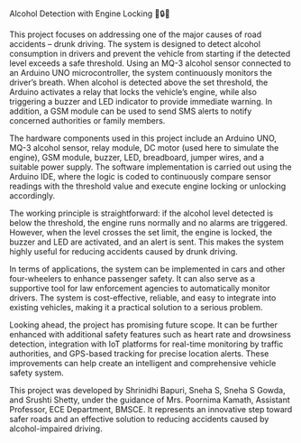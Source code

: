 Alcohol Detection with Engine Locking 🚗🔒🍺

This project focuses on addressing one of the major causes of road accidents – drunk driving. The system is designed to detect alcohol consumption in drivers and prevent the vehicle from starting if the detected level exceeds a safe threshold. Using an MQ-3 alcohol sensor connected to an Arduino UNO microcontroller, the system continuously monitors the driver’s breath. When alcohol is detected above the set threshold, the Arduino activates a relay that locks the vehicle’s engine, while also triggering a buzzer and LED indicator to provide immediate warning. In addition, a GSM module can be used to send SMS alerts to notify concerned authorities or family members.

The hardware components used in this project include an Arduino UNO, MQ-3 alcohol sensor, relay module, DC motor (used here to simulate the engine), GSM module, buzzer, LED, breadboard, jumper wires, and a suitable power supply. The software implementation is carried out using the Arduino IDE, where the logic is coded to continuously compare sensor readings with the threshold value and execute engine locking or unlocking accordingly.

The working principle is straightforward: if the alcohol level detected is below the threshold, the engine runs normally and no alarms are triggered. However, when the level crosses the set limit, the engine is locked, the buzzer and LED are activated, and an alert is sent. This makes the system highly useful for reducing accidents caused by drunk driving.

In terms of applications, the system can be implemented in cars and other four-wheelers to enhance passenger safety. It can also serve as a supportive tool for law enforcement agencies to automatically monitor drivers. The system is cost-effective, reliable, and easy to integrate into existing vehicles, making it a practical solution to a serious problem.

Looking ahead, the project has promising future scope. It can be further enhanced with additional safety features such as heart rate and drowsiness detection, integration with IoT platforms for real-time monitoring by traffic authorities, and GPS-based tracking for precise location alerts. These improvements can help create an intelligent and comprehensive vehicle safety system.

This project was developed by Shrinidhi Bapuri, Sneha S, Sneha S Gowda, and Srushti Shetty, under the guidance of Mrs. Poornima Kamath, Assistant Professor, ECE Department, BMSCE. It represents an innovative step toward safer roads and an effective solution to reducing accidents caused by alcohol-impaired driving.
